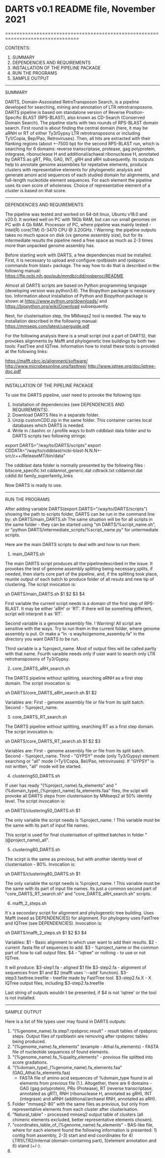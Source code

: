 # DARTS v0.1      README file, November 2021
================================================================================

CONTENTS: 

1. SUMMARY
2. DEPENDENCIES AND REQUIREMENTS
3. INSTALLATION OF THE PIPELINE PACKAGE
5. RUN THE PROGRAMS
6. SAMPLE OUTPUT

--------------------------------------------------------------------------------

SUMMARY

DARTS, Domain-Assosiated RetroTransposon Search, is a pipeline developed for 
searching, mining and annotation of LTR retrotransposons.
DARTS pipeline is based om standalone version of Reverse Position-Specific BLAST 
(RPS-BLAST), also known as CD-Search (Conserved Domain Search).
The pipeline starts with two rounds of RPS-BLAST domain search. First round is 
about finding the central domain (here, it may be aRNH or RT of either Ty3/Gypsy
LTR retrotransposons or including Ty1/Copia, Bep/Pao, Retroviruses). Then, all
hits are extracted with their flanking regions (about +-7500 bp) for the second
RPS-BLAST run, which is searching for 6 domains: reverse transcriptase, protease, 
gag polyprotein, integrase, ribonuclease H and additional/achaeal ribonuclease H,
annotated by DARTS as gRT, PRo, GAG, INT, gRH and aRH subsequently.
Its outputs help to annotate genome assemblies for repetative elements, produce 
clusters with representative elements for phylogenetic analysis and generate
amoni acid sequences of each studied domain for alignments, and full-length 
nucleotide element sequences.
For each element the pipeline uses its own score of wholeness. Choice of representative
element of a cluster is based on that score.

--------------------------------------------------------------------------------

DEPENDENCIES AND REQUIREMENTS

The pipeline was tested and worked on 64-bit linux, Ubuntu v18.0 and v20.0.
It worked well on PC with 19Gb RAM, but can run small genomes on PC with 4 Gb RAM.
Processor of PC, where pipeline was mainly tested - Intel(R) core(TM) i5-3470 CPU @ 3.20GHz.
! Warning: the pipeline outputs takes no much space on disk (vs genome assembly size), 
but for its intermediate results the pipeline need a free space as much as 2-3 times more
than unpacked genome assembly has.

Before starting work with DARTS, a few dependencies must be installed.
First, it is necessary to upload and configure rpstblastn and rpsbproc commands 
from blast+ package. The way how to do that is described in the following manual:
https://ftp.ncbi.nih.gov/pub/mmdb/cdd/rpsbproc/README

Almost all DARTS scripts are based on Python programming language (developing 
version was python3.6). The Biopython package is necessary too. Information about
installation of Python and Biopython package is shown at 
https://www.python.org/downloads/ and https://biopython.org/wiki/Download subsequently.

Next, for clusterisation step, the MMseqs2 tool is needed. The way to installation 
described in the following manual:
https://mmseqs.com/latest/userguide.pdf


For the following analysis there is a small script (not a part of DARTS), that provokes
alignments by Mafft and phylogenetic tree buildings by  both two tools: FastTree and IQTree.
Information how to install these tools is provided at the following links:

https://mafft.cbrc.jp/alignment/software/
http://www.microbesonline.org/fasttree/
http://www.iqtree.org/doc/iqtree-doc.pdf

--------------------------------------------------------------------------------

INSTALLATION OF THE PIPELINE PACKAGE

To use the DARTS pipeline, user need to provoke the following tips:

1. Installation of dependencies (see DEPENDENCIES AND REQUIREMENTS).
2. Download DARTS files in a separate folder.
3. Unzip customCDD.zip in the same folder. This container carries local databases which DARTS is needed.
4. Write in /.bashrc or /.profile ways to both cddblast data folder and to DARTS scripts two following strings:

export DARTS="/way/to/DARTS/scripts" 
export CDDATA="/way/to/cddblast/ncbi-blast-N.N.N+-src/c++/ReleaseMT/bin/data"

The cddblast data folder is normally presented by the following files :
    bitscore_specific.txt  cddannot_generic.dat  cdtrack.txt
    cddannot.dat           cddid.tbl             family_superfamily_links

Now DARTS is ready to use.

--------------------------------------------------------------------------------

RUN THE PROGRAMS

After adding variable DARTS(export DARTS="/way/to/DARTS/scripts") showing the path
to scripts folder, DARTS can be run in the command line by:
sh DARTS/main_DARTS.sh
The same situation will be for all scripts in the same folder - they can be started 
using "sh DARTS/%script_name.sh", or "python DARTS/intermediate_scripts/%script_name.py" for untermediate scripts.

Here are the main DARTS scripts to deal with and how to run them.

1. main_DARTS.sh

The main DARTS script produces all the pipelinedescribed in the issue. It provokes 
the test of genome assembly splitting being necessary,splits, if needed, then starts
core part of the pipeline, and, if the splitting took place, reunite output of 
each batch to produce folder of all resuts and new tip of clustering.
The script invocation is:

sh DARTS/main_DARTS.sh $1 $2 $3 $4

First variable the current script needs is a domain of the first step of RPS-BLAST.
It may be either 'aRH' or 'RT'. If there will be something different, script will 
interpret it as 'RT'.

Second variable is a genome assembly file. 
! Warning! All script are sensitive with the ways. Try to run them  in the current folder, 
where genome assembly is put. Or make a "ln -s way/to/genome_assemby.fa" in the directory
you want DARTS to be run.

Third variable is a %project_name. Most of output files will be called partly with that name.
Fourth varaible needs only if user want to search only LTR retrotransposons of Ty3/Gypsy.

2. core_DARTS_aRH_search.sh

The DARTS pipeline without splitting, searching aRNH as a first step domain. The script invocation is:

sh DARTS/core_DARTS_aRH_search.sh $1 $2

Variables are:
First - genome assembly file or file from its split batch.
Second - %project_name.

3. core_DARTS_RT_search.sh

The DARTS pipeline without splitting, searching RT as a first step domain. The script invocation is:

sh DARTS/core_DARTS_RT_search.sh $1 $2 $3

Variables are:
First - genome assembly file or file from its split batch.
Second - %project_name.
Third - "GYPSY" mode (only Ty3/Gypsy) element searching or "all" mode (+Ty1/Copia, Bel/Pao, retroviruses).
If "GYPSY" is not written, "all" mode will be started.

4. clustering50_DARTS.sh

If user has ready "(%project_name).fa_elements" and  "(%domain_type)_(%project_name).fa_elements.faa" files,
the scipt will provoke all DARTS steps from clusterisaion by MMseqs2 at 50% identity level. The script invocation is:

sh DARTS/clustering50_DARTS.sh $1

The only variable the script needs is %project_name. ! This variable must be the same with its part of input file names.

This script is used for final clusterisation of splitted batches in folder "(@project_name)_all". 

5. clustering80_DARTS.sh

The scirpt is the same as previous, but with another identity level of clusterisation - 80%. Invocation is:

sh DARTS/clustering80_DARTS.sh $1

The only variable the script needs is %project_name. ! This variable must be the same with its part of input file names.
Its just a common second part of "core_DARTS_RT_search.sh" and "core_DARTS_aRH_search.sh" scripts.

6. mafft_2_steps.sh

It`s a secondary script for alignment and phylogenetic tree building. Uses Mafft (need as DEPENDENCIES) for alignment.
For phylogeny uses FastTree and IQTree (see DEPENDENCIES). Invocation is:

sh DARTS/mafft_2_steps.sh $1 $2 $3 $4

Variables: $1 - Basic alignment to which user want to add their results. $2 - current .fasta file of sequences to add.
$3 - %project_name or the common part of how to call output files. $4 - "iqtree" or nothing - to use or not IQTree.

It will produce:
$3-step1.fa - aligned $1 file
$3-step2.fa - alignment of sequences from $1 and $2 (mafft uses '--add' function).
$3-step3.fasttree.treefile - treefile made by FastTree tool.
$3-step2.fa.X - X IQTree output files, including $3-step2.fa.treefile

Last string of outputs wouldn`t be presented, if $4 is not 'iqtree' or the tool is not installed.


--------------------------------------------------------------------------------

SAMPLE OUTPUT

Here is a list of file types user may found in DARTS outputs:

1. "(%genome_name).fa.step?.rpsbproc.result" - result tables of rpsbproc steps. 
    Output files of rpstblastn are removing after rpsbproc tables being produced.
2. "(%genome_name).fa_elements" (example - Athal.fa_elements) - FASTA file of 
    nucleotide sequences of found elements.
3. "(%genome_name).fa_%quality_elements" - previous file splitted into score gradations.
4. "(%domain_type)_(%genome_name).fa_elements.faa" (GAG_Athal.fa_elements.faa)
    - FASTA file of amino acid sequences of %domain_type found in all elements 
    from previous file (1.). Altogether, there are 6 domains - GAG (gag polyprotein),
    PRo (Protease), RT (reverse transcriptase, annotated as gRT), RNH (ribonuclease H,
    annotated as gRH), INT (integrase) and aRNH (additional/archaeal RNH, annotated as aRH). 
5. Folder "mmseq2-80" with the same files as previous, but only from 
    representative elements from each cluster after clusterisation.
6. "Natural_table" - processed mmseq2 output table of clusters (all chimeric 
    elements excluded, better representative elements chosen).
7. "coordinates_table_of_(%genome_name).fa_elements" - BAS-like file, where 
    for each element found the following information is presented: 1) contig from assembly, 
    2-3) start and end coordinates for 4) LTR1/LTR2/internal (domain-containing part), 
    5)element annotation and 6) stand (+/-).
8. 


